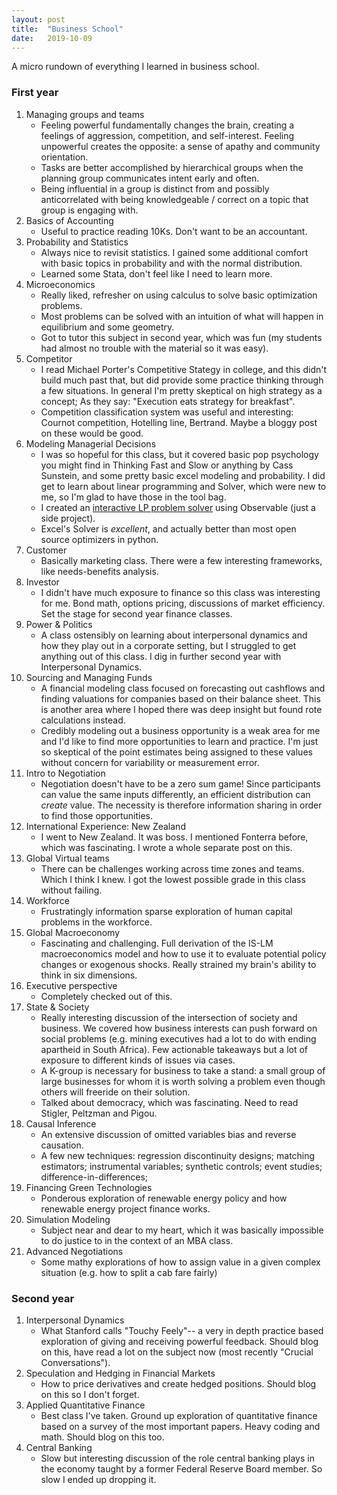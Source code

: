 ```yaml
---
layout: post
title:  "Business School"
date:   2019-10-09
---
```


A micro rundown of everything I learned in business school.

### First year

1. Managing groups and teams
    - Feeling powerful fundamentally changes the brain, creating a feelings of aggression, competition, and self-interest. Feeling unpowerful creates the opposite: a sense of apathy and community orientation.
    - Tasks are better accomplished by hierarchical groups when the planning group communicates intent early and often.
    - Being influential in a group is distinct from and possibly anticorrelated with being knowledgeable / correct on a topic that group is engaging with.
2. Basics of Accounting
    - Useful to practice reading 10Ks. Don't want to be an accountant.
3. Probability and Statistics
    - Always nice to revisit statistics. I gained some additional comfort with basic topics in probability and with the normal distribution. 
    - Learned some Stata, don't feel like I need to learn more.
4. Microeconomics
    - Really liked, refresher on using calculus to solve basic optimization problems.
    - Most problems can be solved with an intuition of what will happen in equilibrium and some geometry.
    - Got to tutor this subject in second year, which was fun (my students had almost no trouble with the material so it was easy).
5. Competitor
    - I read Michael Porter's Competitive Stategy in college, and this didn't build much past that, but did provide some practice thinking through a few situations. In general I'm pretty skeptical on high strategy as a concept; As they say: "Execution eats strategy for breakfast".
    - Competition classification system was useful and interesting: Cournot competition, Hotelling line, Bertrand. Maybe a bloggy post on these would be good.
6. Modeling Managerial Decisions
    - I was so hopeful for this class, but it covered basic pop psychology you might find in Thinking Fast and Slow or anything by Cass Sunstein, and some pretty basic excel modeling and probability. I did get to learn about linear programming and Solver, which were new to me, so I'm glad to have those in the tool bag.
    - I created an [interactive LP problem solver](https://observablehq.com/@wrgoldstein/domaine-paul-autard/2) using Observable (just a side project).
    - Excel's Solver is _excellent_, and actually better than most open source optimizers in python.
7. Customer
    - Basically marketing class. There were a few interesting frameworks, like needs-benefits analysis.
8. Investor
    - I didn't have much exposure to finance so this class was interesting for me. Bond math, options pricing, discussions of market efficiency. Set the stage for second year finance classes.
9. Power & Politics
    - A class ostensibly on learning about interpersonal dynamics and how they play out in a corporate setting, but I struggled to get anything out of this class. I dig in further second year with Interpersonal Dynamics.
10. Sourcing and Managing Funds
    - A financial modeling class focused on forecasting out cashflows and finding valuations for companies based on their balance sheet. This is another area where I hoped there was deep insight but found rote calculations instead. 
    - Credibly modeling out a business opportunity is a weak area for me and I'd like to find more opportunities to learn and practice. I'm just so skeptical of the point estimates being assigned to these values without concern for variability or measurement error.
11. Intro to Negotiation
    - Negotiation doesn't have to be a zero sum game! Since participants can value the same inputs differently, an efficient distribution can _create_ value. The necessity is therefore information sharing in order to find those opportunities.
12. International Experience: New Zealand
    - I went to New Zealand. It was boss. I mentioned Fonterra before, which was fascinating. I wrote a whole separate post on this.
13. Global Virtual teams
    - There can be challenges working across time zones and teams. Which I think I knew. I got the lowest possible grade in this class without failing.
14. Workforce
    - Frustratingly information sparse exploration of human capital problems in the workforce. 
15. Global Macroeconomy
    - Fascinating and challenging. Full derivation of the IS-LM macroeconomics model and how to use it to evaluate potential policy changes or exogenous shocks. Really strained my brain's ability to think in six dimensions.
16. Executive perspective
    - Completely checked out of this.
17. State & Society
    - Really interesting discussion of the intersection of society and business. We covered how business interests can push forward on social problems (e.g. mining executives had a lot to do with ending apartheid in South Africa). Few actionable takeaways but a lot of exposure to different kinds of issues via cases.
    - A K-group is necessary for business to take a stand: a small group of large businesses for whom it is worth solving a problem even though others will freeride on their solution.
    - Talked about democracy, which was fascinating. Need to read Stigler, Peltzman and Pigou.
18. Causal Inference
    - An extensive discussion of omitted variables bias and reverse causation. 
    - A few new techniques: regression  discontinuity  designs;  matching estimators; instrumental variables; synthetic    controls; event studies; difference-in-differences;
19. Financing Green Technologies
    - Ponderous exploration of renewable energy policy and how renewable energy project finance works.
20. Simulation Modeling
    - Subject near and dear to my heart, which it was basically impossible to do justice to in the context of an MBA class.
21. Advanced Negotiations
     - Some mathy explorations of how to assign value in a given complex situation (e.g. how to split a cab fare fairly)

### Second year
1. Interpersonal Dynamics
    - What Stanford calls "Touchy Feely"-- a very in depth practice based exploration of giving and receiving powerful feedback. Should blog on this, have read a lot on the subject now (most recently "Crucial Conversations").
2. Speculation and Hedging in Financial Markets
    - How to price derivatives and create hedged positions. Should blog on this so I don't forget.
3. Applied Quantitative Finance
    - Best class I've taken. Ground up exploration of quantitative finance based on a survey of the most important papers. Heavy coding and math. Should blog on this too.
4. Central Banking
    - Slow but interesting discussion of the role central banking plays in the economy taught by a former Federal Reserve Board member. So slow I ended up dropping it.
